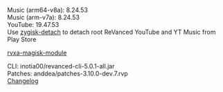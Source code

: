 Music (arm64-v8a): 8.24.53  
Music (arm-v7a): 8.24.53  
YouTube: 19.47.53  
Use [zygisk-detach](https://github.com/j-hc/zygisk-detach) to detach root ReVanced YouTube and YT Music from Play Store  

[rvxa-magisk-module](https://github.com/askthekaif/rvxa-magisk-module)
  
CLI: inotia00/revanced-cli-5.0.1-all.jar  
Patches: anddea/patches-3.10.0-dev.7.rvp  
[Changelog](https://github.com/anddea/revanced-patches/releases/tag/v3.10.0-dev.7)  
